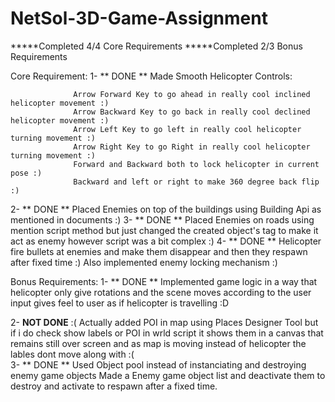 # NetSol-3D-Game-Assignment


*****Completed 4/4 Core Requirements
*****Completed 2/3 Bonus Requirements


Core Requirement:
1-   ** DONE **   Made Smooth Helicopter Controls:

                  Arrow Forward Key to go ahead in really cool inclined helicopter movement :)
                  Arrow Backward Key to go back in really cool declined helicopter movement :)
                  Arrow Left Key to go left in really cool helicopter turning movement :)
                  Arrow Right Key to go Right in really cool helicopter turning movement :)
                  Forward and Backward both to lock helicopter in current pose :)
                  Backward and left or right to make 360 degree back flip :)

2-   ** DONE **   Placed Enemies on top of the buildings using Building Api as mentioned in documents :)
3-   ** DONE **   Placed Enemies on roads using mention script method but just changed the created object's tag to make it act as enemy however script was a bit complex                   :)
4-   ** DONE **   Helicopter fire bullets at enemies and make them disappear and then they respawn after fixed time :)
                  Also implemented enemy locking mechanism :)
     


Bonus Requirements:
1-   ** DONE **  Implemented game logic in a way that helicopter only give rotations and the scene moves according to the user input gives feel to user as if helicopter                  is travelling :D


2- **NOT DONE**  :( Actually added POI in map using Places Designer Tool but if i do check show labels or POI in wrld script it shows them in a canvas that      
                    remains still over screen and as map is moving instead of helicopter the lables dont move along with :(  
3-  ** DONE **   Used Object pool instead of instanciating and destroying enemy game objects 
                 Made a Enemy game object list and deactivate them to destroy and activate to respawn after a fixed time.
